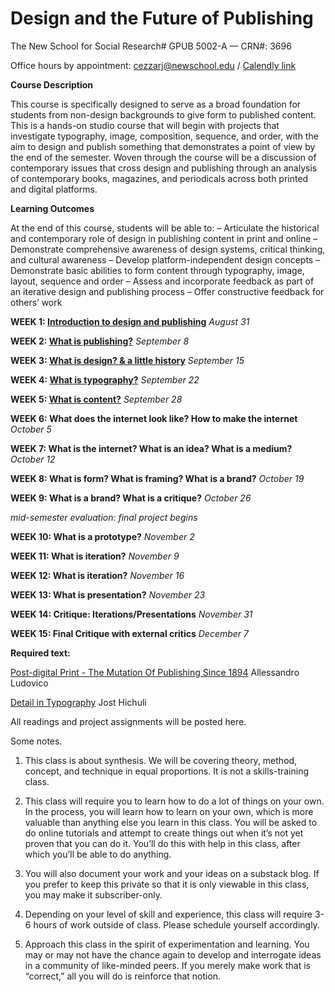 # **Design and the Future of Publishing**
The New School for Social Research#
GPUB 5002-A — CRN#: 3696

Office hours by appointment: cezzarj@newschool.edu / [Calendly link](https://calendly.com/juliettecezzar/student-meeting-with-juliette-cezzar)



**Course Description**

This course is specifically designed to serve as a broad foundation for students from non-design backgrounds 
to give form to published content. This is a hands-on studio course that will begin with projects that investigate typography, image, composition, sequence, and order, with the aim to design and publish something that demonstrates a point of view by the end of the semester. Woven through the course will be a discussion of contemporary issues that cross design and publishing through an analysis of contemporary books, magazines, and periodicals across both printed and digital platforms.


**Learning Outcomes**

At the end of this course, students will be able to:
– Articulate the historical and contemporary role of design in publishing content in print and online
– Demonstrate comprehensive awareness of design systems, critical thinking, and cultural awareness
– Develop platform-independent design concepts
– Demonstrate basic abilities to form content through typography, image, layout, sequence and order
– Assess and incorporate feedback as part of an iterative design and publishing process
– Offer constructive feedback for others’ work


**WEEK 1: [Introduction to design and publishing](https://github.com/juliettecezzar/dfp-f21/wiki/WEEK-01:-Introduction-to-design-and-publishing)** _August 31_

**WEEK 2: [What is publishing?](https://github.com/juliettecezzar/dfp-f21/wiki/WEEK-02:-What-is-publishing%3F)** _September 8_ 

**WEEK 3: [What is design? & a little history](https://github.com/juliettecezzar/dfp-f21/wiki/WEEK-03:-What-is-design%3F-&-a-little-history)** _September 15_

**WEEK 4: [What is typography?](https://github.com/juliettecezzar/dfp-f21/wiki/WEEK-04:-What-is-typography%3F)** _September 22_

**WEEK 5: [What is content?](https://github.com/juliettecezzar/dfp-f21/wiki/WEEK-05:-What-is-content%3F)** _September 28_

**WEEK 6: What does the internet look like? How to make the internet** _October 5_

**WEEK 7: What is the internet? What is an idea? What is a medium?** _October 12_

**WEEK 8: What is form? What is framing? What is a brand?** _October 19_

**WEEK 9: What is a brand? What is a critique?** _October 26_ 

_mid-semester evaluation: final project begins_

**WEEK 10: What is a prototype?** _November 2_

**WEEK 11: What is iteration?** _November 9_

**WEEK 12: What is iteration?** _November 16_

**WEEK 13: What is presentation?** _November 23_

**WEEK 14: Critique: Iterations/Presentations** _November 31_

**WEEK 15: Final Critique with external critics** _December 7_


**Required text:**

[Post-digital Print - The Mutation Of Publishing Since 1894](http://postdigitalprint.org/) Allessandro Ludovico

[Detail in Typography](https://www.dropbox.com/s/x5l9l4g0jmjbsmo/hochuli_detail_in_typography.pdf?dl=0) Jost Hichuli

All readings and project assignments will be posted here.


Some notes. 

1) This class is about synthesis. We will be covering theory, method, concept, and technique in equal proportions.
It is not a skills-training class.   

2) This class will require you to learn how to do a lot of things on your own. In the process, you will learn how to learn on your own, which is more valuable than anything else you learn in this class. You will be asked to do online tutorials and attempt to create things out when it’s not yet proven that you can do it. You’ll do this with help in this class, after which you’ll be able to do anything.

3) You will also document your work and your ideas on a substack blog. If you prefer to keep this private so that it is only viewable in this class, you may make it subscriber-only.

4) Depending on your level of skill and experience, this class will require 3-6 hours of work outside of class. Please schedule yourself accordingly.

5) Approach this class in the spirit of experimentation and learning. You may or may not have the chance again to develop and interrogate ideas in a community of like-minded peers. If you merely make work that is “correct,” all you will do is reinforce that notion.
